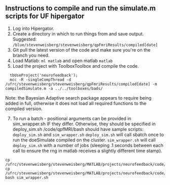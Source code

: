 ## Instructions to compile and run the simulate.m scripts for UF hipergator

1. Log into Hipergator.
2. Create a directory in which to run things from and save output.
Suggested: `/blue/stevenweisberg/stevenweisberg/qpFmriResults/compiled[date]`
3. Git pull the latest version of the code and make sure you're on the branch you need.  
4. Load Matlab: `ml matlab` and open matlab `matlab`
5. Load the project with ToolboxToolbox and compile the code.
```
  tbUseProject('neurofeedback');
  mcc -R -singleCompThread -d /ufrc/stevenweisberg/stevenweisberg/qpFmriResults/compiled[date] -m compiledSimulate.m -a ../../toolboxes/bads/
```
Note: the Bayesian Adaptive search package appears to require being added in full, otherwise it does not load all required functions to the compiled version.

7.  To run a batch - positional arguments can be provided in sim_wrapper.sh IF they differ. Otherwise, they should be specified in deploy_sim.sh
/code/qpfMRI/bash should have sample scripts: `deploy_sim.sh` and `sim_wrapper.sh`
`deploy_sim.sh` will call sbatch once to run the doeSimulate compiled on the cluster.
`sim_wrapper.sh` will call `deploy_sim.sh` with a number of jobs (sleeping .1 seconds between each
  call to ensure the rng in matlab receives a slightly different time stamp).
```
cp /ufrc/stevenweisberg/stevenweisberg/MATLAB/projects/neurofeedback/code/qpfMRI/bash/deploy_sim.sh
cp /ufrc/stevenweisberg/stevenweisberg/MATLAB/projects/neurofeedback/code/qpfMRI/bash/sim_wrapper.sh
bash sim_wrapper.sh
```

